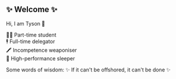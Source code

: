 ## ✨ Welcome ✨

Hi, I am Tyson 👋

👨‍🎓 Part-time student  
🕴️ Full-time delegator  
🖍️ Incompetence weaponiser  
🛌 High-performance sleeper  


Some words of wisdom:
✨ If it can't be offshored, it can't be done ✨




<!--
**OldMateTys/OldMateTys** is a ✨ _special_ ✨ repository because its `README.md` (this file) appears on your GitHub profile.

Here are some ideas to get you started:

- 🔭 I’m currently working on ...
- 🌱 I’m currently learning ...
- 👯 I’m looking to collaborate on ...
- 🤔 I’m looking for help with ...
- 💬 Ask me about ...
- 📫 How to reach me: ...
- 😄 Pronouns: ...
- ⚡ Fun fact: ...
-->
